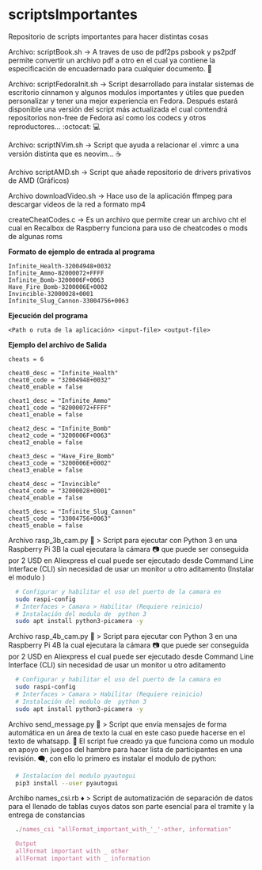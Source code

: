 # scriptsImportantes
Repositorio de scripts importantes para hacer distintas cosas

Archivo: scriptBook.sh -> A traves de uso de pdf2ps psbook y ps2pdf permite convertir un archivo pdf a otro en el cual ya contiene la especificación de encuadernado para cualquier documento. :open_book:

Archivo: scriptFedoraInit.sh -> Script desarrollado para instalar sistemas de escritorio cinnamon y algunos modulos importantes y útiles que pueden personalizar y tener una mejor experiencia en Fedora. Después estará disponible una versión del script más actualizada el cual contendrá repositorios non-free de Fedora así como los codecs y otros reproductores... :octocat: :computer:

Archivo: scriptNVim.sh -> Script que ayuda a relacionar el .vimrc a una versión distinta que es neovim... :coffee:

Archivo scriptAMD.sh -> Script que añade repositorio de drivers privativos de AMD (Gráficos)

Archivo downloadVideo.sh -> Hace uso de la aplicación ffmpeg para descargar videos de la red a formato mp4

createCheatCodes.c -> Es un archivo que permite crear un archivo cht el cual en Recalbox de Raspberry funciona para uso de cheatcodes o mods de algunas roms

__Formato de ejemplo de entrada al programa__

```
Infinite_Health-32004948+0032
Infinite_Ammo-82000072+FFFF
Infinite_Bomb-3200006F+0063
Have_Fire_Bomb-3200006E+0002
Invincible-32000028+0001
Infinite_Slug_Cannon-33004756+0063
```

__Ejecución del programa__

```
<Path o ruta de la aplicación> <input-file> <output-file>
```

__Ejemplo del archivo de Salida__

```
cheats = 6

cheat0_desc = "Infinite_Health"
cheat0_code = "32004948+0032"
cheat0_enable = false

cheat1_desc = "Infinite_Ammo"
cheat1_code = "82000072+FFFF"
cheat1_enable = false

cheat2_desc = "Infinite_Bomb"
cheat2_code = "3200006F+0063"
cheat2_enable = false

cheat3_desc = "Have_Fire_Bomb"
cheat3_code = "3200006E+0002"
cheat3_enable = false

cheat4_desc = "Invincible"
cheat4_code = "32000028+0001"
cheat4_enable = false

cheat5_desc = "Infinite_Slug_Cannon"
cheat5_code = "33004756+0063"
cheat5_enable = false
```

Archivo rasp_3b_cam.py :snake: > Script para ejecutar con Python 3 en una Raspberry Pi 3B la cual ejecutara la cámara :camera: que puede ser conseguida por 2 USD en Aliexpress el cual puede ser ejecutado desde Command Line Interface (CLI) sin necesidad de usar un monitor u otro aditamento (Instalar el modulo )
```bash
  # Configurar y habilitar el uso del puerto de la camara en
  sudo raspi-config
  # Interfaces > Camara > Habilitar (Requiere reinicio)
  # Instalación del modulo de  python 3
  sudo apt install python3-picamera -y
```


Archivo rasp_4b_cam.py :snake: > Script para ejecutar con Python 3 en una Raspberry Pi 4B la cual ejecutara la cámara :camera: que puede ser conseguida por 2 USD en Aliexpress el cual puede ser ejecutado desde Command Line Interface (CLI) sin necesidad de usar un monitor u otro aditamento
```bash
  # Configurar y habilitar el uso del puerto de la camara en
  sudo raspi-config
  # Interfaces > Camara > Habilitar (Requiere reinicio)
  # Instalación del modulo de  python 3
  sudo apt install python3-picamera -y
```
Archivo send_message.py :snake: > Script que envía mensajes de forma automática en un área de texto la cual en este caso puede hacerse en el texto de whatsapp. :cowboy_hat_face: El script fue creado ya que funciona como un modulo en apoyo en juegos del hambre para hacer lista de participantes en una revisión. :left_speech_bubble:, con ello lo primero es instalar el modulo de python:
```bash
  # Instalacion del modulo pyautogui
  pip3 install --user pyautogui
```

Archibo names_csi.rb :diamonds: > Script de automatización de separación de datos para el llenado de tablas cuyos datos son parte esencial para el tramite y la entrega de constancias
```ruby
  ./names_csi "allFormat_important_with_'_'-other, information"

  Output
  allFormat important with _ other
  allFormat important with _ information
```
